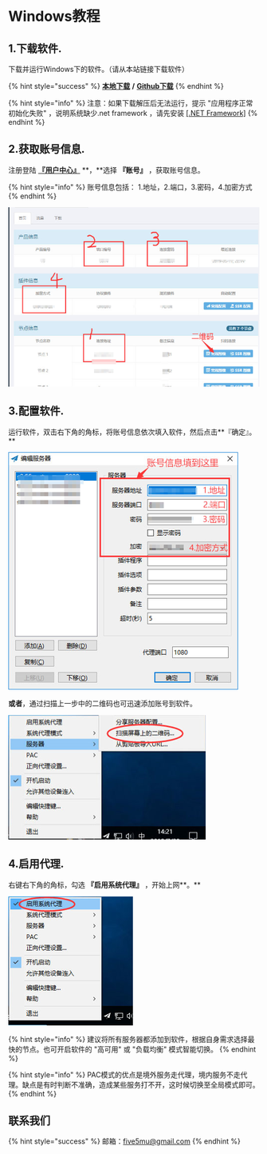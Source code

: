 # Windows教程

## 1.下载软件.

下载并运行Windows下的软件。（请从本站链接下载软件）

{% hint style="success" %}
[**本地下载**](http://dl.nordss.com/last_windows.zip)   **/**   [**Github下载**](https://github.com/shadowsocks/shadowsocks-windows/releases/download/4.1.2/Shadowsocks-4.1.2.zip)
{% endhint %}

{% hint style="info" %}
注意：如果下载解压后无法运行，提示 "应用程序正常初始化失败" ，说明系统缺少.net framework ，请先安装 [\[.NET Framework\]](https://www.microsoft.com/zh-CN/download/details.aspx?id=53344)
{% endhint %}

## 2.获取账号信息.

注册登陆 [**『用户中心』**](https://user.fkwall.com) **，**选择 **『账号』** ，获取账号信息。

{% hint style="info" %}
账号信息包括： 1.地址，2.端口，3.密码，4.加密方式
{% endhint %}

![](../.gitbook/assets/ss_user.jpg)

## 3.配置软件.

运行软件，双击右下角的角标，将账号信息依次填入软件，然后点击**『确定』。**

![](../.gitbook/assets/ss_win1.jpg)

**或者**，通过扫描上一步中的二维码也可迅速添加账号到软件。

![](../.gitbook/assets/ss_win2.jpg)

## **4.启用代理.**

右键右下角的角标，勾选 **『启用系统代理』** ，开始上网**。**

![](../.gitbook/assets/ss_win3.jpg)

{% hint style="info" %}
建议将所有服务器都添加到软件，根据自身需求选择最快的节点。也可开启软件的 "高可用" 或 "负载均衡" 模式智能切换。
{% endhint %}

{% hint style="info" %}
PAC模式的优点是境外服务走代理，境内服务不走代理。缺点是有时判断不准确，造成某些服务打不开，这时候切换至全局模式即可。
{% endhint %}

## 联系我们

{% hint style="success" %}
邮箱：[five5mu@gmail.com](mailto:five5mu@gmail.com)​
{% endhint %}

